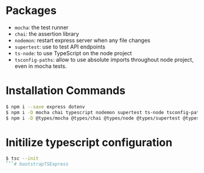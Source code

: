# Packages
- `mocha`: the test runner
- `chai`: the assertion library
- `nodemon`: restart express server when any file changes
- `supertest`: use to test API endpoints
- `ts-node`: to use TypeScript on the node project
- `tsconfig-paths`: allow to use absolute imports throughout node project, even in mocha tests.


# Installation Commands
```bash
$ npm i --save express dotenv
$ npm i -D mocha chai typescript nodemon supertest ts-node tsconfig-paths
$ npm i -D @types/mocha @types/chai @types/node @types/supertest @types/express # to use Types on installed packages
```

# Initilize typescript configuration
```bash
$ tsc --init
```# bootstrapTSExpress

